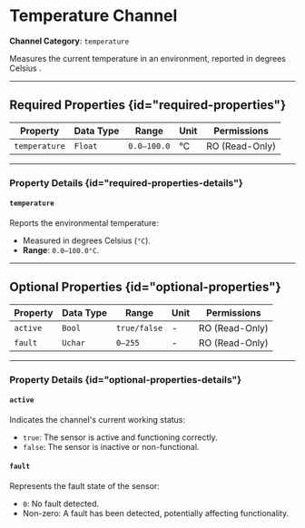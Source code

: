 # Temperature Channel

**Channel Category**: `temperature`

Measures the current temperature in an environment, reported in degrees Celsius .

---

## Required Properties {id="required-properties"}

| **Property**   | **Data Type** | **Range**   | **Unit** | **Permissions** |
|----------------|---------------|-------------|----------|-----------------|
| `temperature`  | `Float`       | `0.0–100.0` | °C       | RO (Read-Only)  |

---

### Property Details {id="required-properties-details"}

#### `temperature`

Reports the environmental temperature:

- Measured in degrees Celsius (`°C`).
- **Range**: `0.0–100.0°C`.

---

## Optional Properties {id="optional-properties"}

| **Property**   | **Data Type** | **Range**       | **Unit** | **Permissions** |
|----------------|---------------|-----------------|----------|-----------------|
| `active`       | `Bool`        | `true/false`    | -        | RO (Read-Only)  |
| `fault`        | `Uchar`       | `0–255`         | -        | RO (Read-Only)  |

---

### Property Details {id="optional-properties-details"}

#### `active`

Indicates the channel's current working status:

- `true`: The sensor is active and functioning correctly.
- `false`: The sensor is inactive or non-functional.

#### `fault`

Represents the fault state of the sensor:

- `0`: No fault detected.
- Non-zero: A fault has been detected, potentially affecting functionality.
